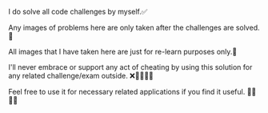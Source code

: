 I do solve all code challenges by myself.✅

Any images of problems here are only taken after the challenges are solved.🏁

All images that I have taken here are just for re-learn purposes only.📑

I'll never embrace or support any act of cheating by using this solution for any related challenge/exam outside. ❌🙅🏻‍♂️😓

Feel free to use it for necessary related applications if you find it useful. 🙌🏻😄💯
